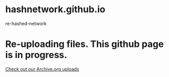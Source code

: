 # hashnetwork.github.io
re-hashed-network

# Re-uploading files. This github page is in progress.

[Check out our Archive.org uploads](https://archive.org/search?query=creator%3A%22hashnetwork.github.io%22 "Uploads")
